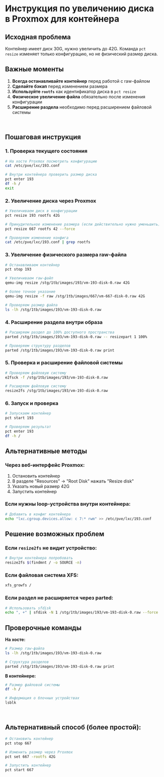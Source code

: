 # Инструкция по увеличению диска в Proxmox для контейнера

## Исходная проблема
Контейнер имеет диск 30G, нужно увеличить до 42G. Команда `pct resize` изменяет только конфигурацию, но не физический размер диска.

## Важные моменты

1. **Всегда останавливайте контейнер** перед работой с raw-файлом
2. **Сделайте бэкап** перед изменением размера
3. **Используйте `rootfs`** как идентификатор диска в `pct resize`
4. **Физическое увеличение файла** обязательно после изменения конфигурации
5. **Расширение раздела** необходимо перед расширением файловой системы
<br/>


## Пошаговая инструкция

### 1. Проверка текущего состояния
```bash
# На хосте Proxmox посмотреть конфигурацию
cat /etc/pve/lxc/193.conf

# Внутри контейнера проверить размер диска
pct enter 193
df -h /
exit
```

### 2. Увеличение диска через Proxmox
```bash
# Увеличиваем диск в конфигурации
pct resize 193 rootfs 42G

# Принудительное изменение размера (если действительно нужно уменьшить)
pct resize 667 rootfs 42 --force

# Проверяем изменение конфига
cat /etc/pve/lxc/193.conf | grep rootfs
```

### 3. Увеличение физического размера raw-файла
```bash
# Останавливаем контейнер
pct stop 193

# Увеличиваем raw-файл
qemu-img resize /stg/1tb/images/193/vm-193-disk-0.raw 42G

# более точное указание
qemu-img resize -f raw /stg/1tb/images/667/vm-667-disk-0.raw 42G

# Проверяем размер файла
ls -lh /stg/1tb/images/193/vm-193-disk-0.raw
```

### 4. Расширение раздела внутри образа
```bash
# Расширяем раздел до 100% доступного пространства
parted /stg/1tb/images/193/vm-193-disk-0.raw -- resizepart 1 100%

# Проверяем структуру разделов
parted /stg/1tb/images/193/vm-193-disk-0.raw print
```

### 5. Проверка и расширение файловой системы
```bash
# Проверяем файловую систему
e2fsck -f /stg/1tb/images/193/vm-193-disk-0.raw

# Расширяем файловую систему
resize2fs /stg/1tb/images/193/vm-193-disk-0.raw
```

### 6. Запуск и проверка
```bash
# Запускаем контейнер
pct start 193

# Проверяем результат
pct enter 193
df -h /
```

## Альтернативные методы

### Через веб-интерфейс Proxmox:
1. Остановить контейнер
2. В разделе "Resources" → "Root Disk" нажать "Resize disk"
3. Указать новый размер 42G
4. Запустить контейнер

### Если нужны loop-устройства внутри контейнера:
```bash
# Добавить в конфиг контейнера
echo "lxc.cgroup.devices.allow: c 7:* rwm" >> /etc/pve/lxc/193.conf
```

## Решение возможных проблем

### Если `resize2fs` не видит устройство:
```bash
# Внутри контейнера попробовать
resize2fs $(findmnt / -o SOURCE -n)
```

### Если файловая система XFS:
```bash
xfs_growfs /
```

### Если раздел не расширяется через parted:
```bash
# Использовать sfdisk
echo ", +" | sfdisk -N 1 /stg/1tb/images/193/vm-193-disk-0.raw --force
```

## Проверочные команды

**На хосте:**
```bash
# Размер raw-файла
ls -lh /stg/1tb/images/193/vm-193-disk-0.raw

# Структура разделов
parted /stg/1tb/images/193/vm-193-disk-0.raw print
```

**В контейнере:**
```bash
# Размер файловой системы
df -h /

# Информация о блочных устройствах
lsblk
```
<br/>


## Альтернативный способ (более простой):
```bash
# Остановить контейнер
pct stop 667

# Изменить размер через Proxmox
pct set 667 -rootfs 42G

# Запустить контейнер
pct start 667
```
